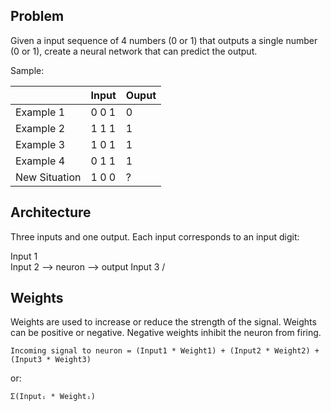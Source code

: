 ## Problem

Given a input sequence of 4 numbers (0 or 1) that outputs a single number (0 or 1),
create a neural network that can predict the output.

Sample:

|               | Input | Ouput |
| --            | --    | --    |
| Example 1     | 0 0 1 | 0     |
| Example 2     | 1 1 1 | 1     |
| Example 3     | 1 0 1 | 1     |
| Example 4     | 0 1 1 | 1     |
| New Situation | 1 0 0 | ?     |

## Architecture

Three inputs and one output. Each input corresponds to an input digit:

Input 1 \
Input 2  --> neuron --> output
Input 3 /

## Weights

Weights are used to increase or reduce the strength of the signal.
Weights can be positive or negative. Negative weights inhibit the neuron from firing.

```
Incoming signal to neuron = (Input1 * Weight1) + (Input2 * Weight2) + (Input3 * Weight3)
```

or:

```
Σ(Inputᵢ * Weightᵢ)
```

